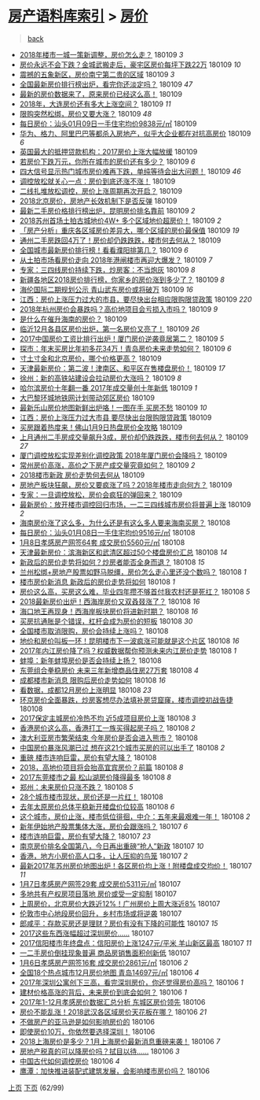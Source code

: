 [房产语料库索引](../../README.md)  > [房价](房价.md)
====
> [back](../README.md)

- [2018年楼市一城一策新调整，房价怎么走？](http://jkwz.applinzi.com/ittc/7056730206532797450.html#2018%E5%B9%B4%E6%A5%BC%E5%B8%82%E4%B8%80%E5%9F%8E%E4%B8%80%E7%AD%96%E6%96%B0%E8%B0%83%E6%95%B4%EF%BC%8C%E6%88%BF%E4%BB%B7%E6%80%8E%E4%B9%88%E8%B5%B0%EF%BC%9F) 180109 *3* 
- [房价永远不会下跌？金城武搬走后，豪宅区房价每坪下跌22万](http://jkwz.applinzi.com/ittc/7056727373263668235.html#%E6%88%BF%E4%BB%B7%E6%B0%B8%E8%BF%9C%E4%B8%8D%E4%BC%9A%E4%B8%8B%E8%B7%8C%EF%BC%9F%E9%87%91%E5%9F%8E%E6%AD%A6%E6%90%AC%E8%B5%B0%E5%90%8E%EF%BC%8C%E8%B1%AA%E5%AE%85%E5%8C%BA%E6%88%BF%E4%BB%B7%E6%AF%8F%E5%9D%AA%E4%B8%8B%E8%B7%8C22%E4%B8%87) 180109 *10* 
- [震撼的五象新区，房价南宁第二贵的区域](http://jkwz.applinzi.com/ittc/7056725862672499729.html#%E9%9C%87%E6%92%BC%E7%9A%84%E4%BA%94%E8%B1%A1%E6%96%B0%E5%8C%BA%EF%BC%8C%E6%88%BF%E4%BB%B7%E5%8D%97%E5%AE%81%E7%AC%AC%E4%BA%8C%E8%B4%B5%E7%9A%84%E5%8C%BA%E5%9F%9F) 180109 *3* 
- [全国最新房价排行榜出炉，看完你还淡定吗？](http://jkwz.applinzi.com/ittc/7056694518907143175.html#%E5%85%A8%E5%9B%BD%E6%9C%80%E6%96%B0%E6%88%BF%E4%BB%B7%E6%8E%92%E8%A1%8C%E6%A6%9C%E5%87%BA%E7%82%89%EF%BC%8C%E7%9C%8B%E5%AE%8C%E4%BD%A0%E8%BF%98%E6%B7%A1%E5%AE%9A%E5%90%97%EF%BC%9F) 180109 *47* 
- [最新的房价数据来了，原来房价已经这么高！](http://jkwz.applinzi.com/ittc/7056694518873588743.html#%E6%9C%80%E6%96%B0%E7%9A%84%E6%88%BF%E4%BB%B7%E6%95%B0%E6%8D%AE%E6%9D%A5%E4%BA%86%EF%BC%8C%E5%8E%9F%E6%9D%A5%E6%88%BF%E4%BB%B7%E5%B7%B2%E7%BB%8F%E8%BF%99%E4%B9%88%E9%AB%98%EF%BC%81) 180109  
- [2018年，大连房价还有多大上涨空间？](http://jkwz.applinzi.com/ittc/7056672282653492235.html#2018%E5%B9%B4%EF%BC%8C%E5%A4%A7%E8%BF%9E%E6%88%BF%E4%BB%B7%E8%BF%98%E6%9C%89%E5%A4%9A%E5%A4%A7%E4%B8%8A%E6%B6%A8%E7%A9%BA%E9%97%B4%EF%BC%9F) 180109 *11* 
- [限购突然松绑，房价又要大涨？](http://jkwz.applinzi.com/ittc/7056679206451151889.html#%E9%99%90%E8%B4%AD%E7%AA%81%E7%84%B6%E6%9D%BE%E7%BB%91%EF%BC%8C%E6%88%BF%E4%BB%B7%E5%8F%88%E8%A6%81%E5%A4%A7%E6%B6%A8%EF%BC%9F) 180109 *48* 
- [每日房价：汕头01月09日一手住宅均价9838元/㎡](http://jkwz.applinzi.com/ittc/7056672134946882570.html#%E6%AF%8F%E6%97%A5%E6%88%BF%E4%BB%B7%EF%BC%9A%E6%B1%95%E5%A4%B401%E6%9C%8809%E6%97%A5%E4%B8%80%E6%89%8B%E4%BD%8F%E5%AE%85%E5%9D%87%E4%BB%B79838%E5%85%83%2F%E3%8E%A1) 180109  
- [华为、格力、阿里巴巴等都杀入房地产，似乎大企业都在对抗高房价](http://jkwz.applinzi.com/ittc/7056662058810999815.html#%E5%8D%8E%E4%B8%BA%E3%80%81%E6%A0%BC%E5%8A%9B%E3%80%81%E9%98%BF%E9%87%8C%E5%B7%B4%E5%B7%B4%E7%AD%89%E9%83%BD%E6%9D%80%E5%85%A5%E6%88%BF%E5%9C%B0%E4%BA%A7%EF%BC%8C%E4%BC%BC%E4%B9%8E%E5%A4%A7%E4%BC%81%E4%B8%9A%E9%83%BD%E5%9C%A8%E5%AF%B9%E6%8A%97%E9%AB%98%E6%88%BF%E4%BB%B7) 180109 *6* 
- [英国最大的抵押贷款机构：2017房价上涨大幅放缓](http://jkwz.applinzi.com/ittc/7056658303147312145.html#%E8%8B%B1%E5%9B%BD%E6%9C%80%E5%A4%A7%E7%9A%84%E6%8A%B5%E6%8A%BC%E8%B4%B7%E6%AC%BE%E6%9C%BA%E6%9E%84%EF%BC%9A2017%E6%88%BF%E4%BB%B7%E4%B8%8A%E6%B6%A8%E5%A4%A7%E5%B9%85%E6%94%BE%E7%BC%93) 180109  
- [若房价下跌万元，你所在城市的房价还有多少？](http://jkwz.applinzi.com/ittc/7056616082591187978.html#%E8%8B%A5%E6%88%BF%E4%BB%B7%E4%B8%8B%E8%B7%8C%E4%B8%87%E5%85%83%EF%BC%8C%E4%BD%A0%E6%89%80%E5%9C%A8%E5%9F%8E%E5%B8%82%E7%9A%84%E6%88%BF%E4%BB%B7%E8%BF%98%E6%9C%89%E5%A4%9A%E5%B0%91%EF%BC%9F) 180109 *6* 
- [四大信号显示热门城市房价难再下跌，单纯等待会出大问题！](http://jkwz.applinzi.com/ittc/7056642366918624266.html#%E5%9B%9B%E5%A4%A7%E4%BF%A1%E5%8F%B7%E6%98%BE%E7%A4%BA%E7%83%AD%E9%97%A8%E5%9F%8E%E5%B8%82%E6%88%BF%E4%BB%B7%E9%9A%BE%E5%86%8D%E4%B8%8B%E8%B7%8C%EF%BC%8C%E5%8D%95%E7%BA%AF%E7%AD%89%E5%BE%85%E4%BC%9A%E5%87%BA%E5%A4%A7%E9%97%AE%E9%A2%98%EF%BC%81) 180109 *46* 
- [调控放松就关心一点：房价到底还涨不涨！](http://jkwz.applinzi.com/ittc/7056638252876825617.html#%E8%B0%83%E6%8E%A7%E6%94%BE%E6%9D%BE%E5%B0%B1%E5%85%B3%E5%BF%83%E4%B8%80%E7%82%B9%EF%BC%9A%E6%88%BF%E4%BB%B7%E5%88%B0%E5%BA%95%E8%BF%98%E6%B6%A8%E4%B8%8D%E6%B6%A8%EF%BC%81) 180109  
- [二线扎堆放松调控，房价上涨周期再次开启？](http://jkwz.applinzi.com/ittc/7056638252742607888.html#%E4%BA%8C%E7%BA%BF%E6%89%8E%E5%A0%86%E6%94%BE%E6%9D%BE%E8%B0%83%E6%8E%A7%EF%BC%8C%E6%88%BF%E4%BB%B7%E4%B8%8A%E6%B6%A8%E5%91%A8%E6%9C%9F%E5%86%8D%E6%AC%A1%E5%BC%80%E5%90%AF%EF%BC%9F) 180109  
- [2018北京房价，房地产长效机制下是否反弹](http://jkwz.applinzi.com/ittc/7056636676959372298.html#2018%E5%8C%97%E4%BA%AC%E6%88%BF%E4%BB%B7%EF%BC%8C%E6%88%BF%E5%9C%B0%E4%BA%A7%E9%95%BF%E6%95%88%E6%9C%BA%E5%88%B6%E4%B8%8B%E6%98%AF%E5%90%A6%E5%8F%8D%E5%BC%B9) 180109  
- [最新二手房价格排行榜出炉，昆明房价排名靠前](http://jkwz.applinzi.com/ittc/7056635109694768135.html#%E6%9C%80%E6%96%B0%E4%BA%8C%E6%89%8B%E6%88%BF%E4%BB%B7%E6%A0%BC%E6%8E%92%E8%A1%8C%E6%A6%9C%E5%87%BA%E7%82%89%EF%BC%8C%E6%98%86%E6%98%8E%E6%88%BF%E4%BB%B7%E6%8E%92%E5%90%8D%E9%9D%A0%E5%89%8D) 180109 *2* 
- [2018苏州首场土拍古城地价4W+ 多个区域地价超房价！](http://jkwz.applinzi.com/ittc/7056636337359160326.html#2018%E8%8B%8F%E5%B7%9E%E9%A6%96%E5%9C%BA%E5%9C%9F%E6%8B%8D%E5%8F%A4%E5%9F%8E%E5%9C%B0%E4%BB%B74W%2B+%E5%A4%9A%E4%B8%AA%E5%8C%BA%E5%9F%9F%E5%9C%B0%E4%BB%B7%E8%B6%85%E6%88%BF%E4%BB%B7%EF%BC%81) 180109 *2* 
- [「房产分析」重庆各区域房价差异大，哪个区域的房价最保值](http://jkwz.applinzi.com/ittc/7056631858077369354.html#%E3%80%8C%E6%88%BF%E4%BA%A7%E5%88%86%E6%9E%90%E3%80%8D%E9%87%8D%E5%BA%86%E5%90%84%E5%8C%BA%E5%9F%9F%E6%88%BF%E4%BB%B7%E5%B7%AE%E5%BC%82%E5%A4%A7%EF%BC%8C%E5%93%AA%E4%B8%AA%E5%8C%BA%E5%9F%9F%E7%9A%84%E6%88%BF%E4%BB%B7%E6%9C%80%E4%BF%9D%E5%80%BC) 180109 *19* 
- [通州二手房跌回4万了！房价却仍跌跌跌，楼市何去何从？](http://jkwz.applinzi.com/ittc/7056630731172742151.html#%E9%80%9A%E5%B7%9E%E4%BA%8C%E6%89%8B%E6%88%BF%E8%B7%8C%E5%9B%9E4%E4%B8%87%E4%BA%86%EF%BC%81%E6%88%BF%E4%BB%B7%E5%8D%B4%E4%BB%8D%E8%B7%8C%E8%B7%8C%E8%B7%8C%EF%BC%8C%E6%A5%BC%E5%B8%82%E4%BD%95%E5%8E%BB%E4%BD%95%E4%BB%8E%EF%BC%9F) 180109  
- [全国城市最新房价排行榜！看看濮阳排第几？](http://jkwz.applinzi.com/ittc/7056629235563627537.html#%E5%85%A8%E5%9B%BD%E5%9F%8E%E5%B8%82%E6%9C%80%E6%96%B0%E6%88%BF%E4%BB%B7%E6%8E%92%E8%A1%8C%E6%A6%9C%EF%BC%81%E7%9C%8B%E7%9C%8B%E6%BF%AE%E9%98%B3%E6%8E%92%E7%AC%AC%E5%87%A0%EF%BC%9F) 180109 *6* 
- [从土拍市场看房价走向 2018年港闸楼市再迎大爆发？](http://jkwz.applinzi.com/ittc/7056628668590195722.html#%E4%BB%8E%E5%9C%9F%E6%8B%8D%E5%B8%82%E5%9C%BA%E7%9C%8B%E6%88%BF%E4%BB%B7%E8%B5%B0%E5%90%91+2018%E5%B9%B4%E6%B8%AF%E9%97%B8%E6%A5%BC%E5%B8%82%E5%86%8D%E8%BF%8E%E5%A4%A7%E7%88%86%E5%8F%91%EF%BC%9F) 180109 *7* 
- [专家：三四线房价持续下跌，炒房客：不当炮灰](http://jkwz.applinzi.com/ittc/7056625429610234890.html#%E4%B8%93%E5%AE%B6%EF%BC%9A%E4%B8%89%E5%9B%9B%E7%BA%BF%E6%88%BF%E4%BB%B7%E6%8C%81%E7%BB%AD%E4%B8%8B%E8%B7%8C%EF%BC%8C%E7%82%92%E6%88%BF%E5%AE%A2%EF%BC%9A%E4%B8%8D%E5%BD%93%E7%82%AE%E7%81%B0) 180109 *8* 
- [新疆各地区2018房价排行榜，你家乡的房价涨到多少了？](http://jkwz.applinzi.com/ittc/7056621119560221706.html#%E6%96%B0%E7%96%86%E5%90%84%E5%9C%B0%E5%8C%BA2018%E6%88%BF%E4%BB%B7%E6%8E%92%E8%A1%8C%E6%A6%9C%EF%BC%8C%E4%BD%A0%E5%AE%B6%E4%B9%A1%E7%9A%84%E6%88%BF%E4%BB%B7%E6%B6%A8%E5%88%B0%E5%A4%9A%E5%B0%91%E4%BA%86%EF%BC%9F) 180109 *8* 
- [海伦国际二期规划公示 青山武东房价或将破万](http://jkwz.applinzi.com/ittc/7056617651948749840.html#%E6%B5%B7%E4%BC%A6%E5%9B%BD%E9%99%85%E4%BA%8C%E6%9C%9F%E8%A7%84%E5%88%92%E5%85%AC%E7%A4%BA+%E9%9D%92%E5%B1%B1%E6%AD%A6%E4%B8%9C%E6%88%BF%E4%BB%B7%E6%88%96%E5%B0%86%E7%A0%B4%E4%B8%87) 180109 *16* 
- [江西：房价上涨压力过大的市县，要尽快出台相应限购限贷政策](http://jkwz.applinzi.com/ittc/7056613094418023440.html#%E6%B1%9F%E8%A5%BF%EF%BC%9A%E6%88%BF%E4%BB%B7%E4%B8%8A%E6%B6%A8%E5%8E%8B%E5%8A%9B%E8%BF%87%E5%A4%A7%E7%9A%84%E5%B8%82%E5%8E%BF%EF%BC%8C%E8%A6%81%E5%B0%BD%E5%BF%AB%E5%87%BA%E5%8F%B0%E7%9B%B8%E5%BA%94%E9%99%90%E8%B4%AD%E9%99%90%E8%B4%B7%E6%94%BF%E7%AD%96) 180109 *220* 
- [2018年杭州房价会暴跌吗？高价地项目会亏损入市吗？](http://jkwz.applinzi.com/ittc/7056608805377278992.html#2018%E5%B9%B4%E6%9D%AD%E5%B7%9E%E6%88%BF%E4%BB%B7%E4%BC%9A%E6%9A%B4%E8%B7%8C%E5%90%97%EF%BC%9F%E9%AB%98%E4%BB%B7%E5%9C%B0%E9%A1%B9%E7%9B%AE%E4%BC%9A%E4%BA%8F%E6%8D%9F%E5%85%A5%E5%B8%82%E5%90%97%EF%BC%9F) 180109 *9* 
- [是什么在催升海南的房价？](http://jkwz.applinzi.com/ittc/7056607593642853383.html#%E6%98%AF%E4%BB%80%E4%B9%88%E5%9C%A8%E5%82%AC%E5%8D%87%E6%B5%B7%E5%8D%97%E7%9A%84%E6%88%BF%E4%BB%B7%EF%BC%9F) 180109  
- [临沂12月各县区房价出炉，第一名房价又亮了！](http://jkwz.applinzi.com/ittc/7056605412873208843.html#%E4%B8%B4%E6%B2%8212%E6%9C%88%E5%90%84%E5%8E%BF%E5%8C%BA%E6%88%BF%E4%BB%B7%E5%87%BA%E7%82%89%EF%BC%8C%E7%AC%AC%E4%B8%80%E5%90%8D%E6%88%BF%E4%BB%B7%E5%8F%88%E4%BA%AE%E4%BA%86%EF%BC%81) 180109 *26* 
- [2017中国房价工资比排行出炉！厦门房价逆袭竟居第二？](http://jkwz.applinzi.com/ittc/7056601725509567495.html#2017%E4%B8%AD%E5%9B%BD%E6%88%BF%E4%BB%B7%E5%B7%A5%E8%B5%84%E6%AF%94%E6%8E%92%E8%A1%8C%E5%87%BA%E7%82%89%EF%BC%81%E5%8E%A6%E9%97%A8%E6%88%BF%E4%BB%B7%E9%80%86%E8%A2%AD%E7%AB%9F%E5%B1%85%E7%AC%AC%E4%BA%8C%EF%BC%9F) 180109 *5* 
- [探市：年末买房比年初多花34万！青岛房价未来走势如何？](http://jkwz.applinzi.com/ittc/7056600719468004362.html#%E6%8E%A2%E5%B8%82%EF%BC%9A%E5%B9%B4%E6%9C%AB%E4%B9%B0%E6%88%BF%E6%AF%94%E5%B9%B4%E5%88%9D%E5%A4%9A%E8%8A%B134%E4%B8%87%EF%BC%81%E9%9D%92%E5%B2%9B%E6%88%BF%E4%BB%B7%E6%9C%AA%E6%9D%A5%E8%B5%B0%E5%8A%BF%E5%A6%82%E4%BD%95%EF%BC%9F) 180109 *6* 
- [寸土寸金和北京房价，哪个价格更高？](http://jkwz.applinzi.com/ittc/7056583741583918090.html#%E5%AF%B8%E5%9C%9F%E5%AF%B8%E9%87%91%E5%92%8C%E5%8C%97%E4%BA%AC%E6%88%BF%E4%BB%B7%EF%BC%8C%E5%93%AA%E4%B8%AA%E4%BB%B7%E6%A0%BC%E6%9B%B4%E9%AB%98%EF%BC%9F) 180109  
- [天津最新房价：第二波！津南区、和平区在售楼盘房价！](http://jkwz.applinzi.com/ittc/7056579128784847882.html#%E5%A4%A9%E6%B4%A5%E6%9C%80%E6%96%B0%E6%88%BF%E4%BB%B7%EF%BC%9A%E7%AC%AC%E4%BA%8C%E6%B3%A2%EF%BC%81%E6%B4%A5%E5%8D%97%E5%8C%BA%E3%80%81%E5%92%8C%E5%B9%B3%E5%8C%BA%E5%9C%A8%E5%94%AE%E6%A5%BC%E7%9B%98%E6%88%BF%E4%BB%B7%EF%BC%81) 180109 *17* 
- [徐州：新的高铁站建设会拉动房价大涨吗？](http://jkwz.applinzi.com/ittc/7056556457191801866.html#%E5%BE%90%E5%B7%9E%EF%BC%9A%E6%96%B0%E7%9A%84%E9%AB%98%E9%93%81%E7%AB%99%E5%BB%BA%E8%AE%BE%E4%BC%9A%E6%8B%89%E5%8A%A8%E6%88%BF%E4%BB%B7%E5%A4%A7%E6%B6%A8%E5%90%97%EF%BC%9F) 180109 *8* 
- [哈尔滨房价十年翻一番 2017年成交量创十年新低](http://jkwz.applinzi.com/ittc/7056547770813383690.html#%E5%93%88%E5%B0%94%E6%BB%A8%E6%88%BF%E4%BB%B7%E5%8D%81%E5%B9%B4%E7%BF%BB%E4%B8%80%E7%95%AA+2017%E5%B9%B4%E6%88%90%E4%BA%A4%E9%87%8F%E5%88%9B%E5%8D%81%E5%B9%B4%E6%96%B0%E4%BD%8E) 180109 *1* 
- [大巴黎环城地铁网计划带动郊区房价](http://jkwz.applinzi.com/ittc/7056544044572738576.html#%E5%A4%A7%E5%B7%B4%E9%BB%8E%E7%8E%AF%E5%9F%8E%E5%9C%B0%E9%93%81%E7%BD%91%E8%AE%A1%E5%88%92%E5%B8%A6%E5%8A%A8%E9%83%8A%E5%8C%BA%E6%88%BF%E4%BB%B7) 180109  
- [最新乐山房价地图新鲜出炉咯！一图在手 买房不愁](http://jkwz.applinzi.com/ittc/7056542239365268490.html#%E6%9C%80%E6%96%B0%E4%B9%90%E5%B1%B1%E6%88%BF%E4%BB%B7%E5%9C%B0%E5%9B%BE%E6%96%B0%E9%B2%9C%E5%87%BA%E7%82%89%E5%92%AF%EF%BC%81%E4%B8%80%E5%9B%BE%E5%9C%A8%E6%89%8B+%E4%B9%B0%E6%88%BF%E4%B8%8D%E6%84%81) 180109 *10* 
- [江西：房价上涨压力过大市县 要尽快出台限购限贷政策](http://jkwz.applinzi.com/ittc/7056538300465021963.html#%E6%B1%9F%E8%A5%BF%EF%BC%9A%E6%88%BF%E4%BB%B7%E4%B8%8A%E6%B6%A8%E5%8E%8B%E5%8A%9B%E8%BF%87%E5%A4%A7%E5%B8%82%E5%8E%BF+%E8%A6%81%E5%B0%BD%E5%BF%AB%E5%87%BA%E5%8F%B0%E9%99%90%E8%B4%AD%E9%99%90%E8%B4%B7%E6%94%BF%E7%AD%96) 180109  
- [买房跟着热度来！佛山1月9日热盘房价全攻略](http://jkwz.applinzi.com/ittc/7056496059507803143.html#%E4%B9%B0%E6%88%BF%E8%B7%9F%E7%9D%80%E7%83%AD%E5%BA%A6%E6%9D%A5%EF%BC%81%E4%BD%9B%E5%B1%B11%E6%9C%889%E6%97%A5%E7%83%AD%E7%9B%98%E6%88%BF%E4%BB%B7%E5%85%A8%E6%94%BB%E7%95%A5) 180109  
- [上月通州二手房成交量飙升3成，房价却仍跌跌跌，楼市何去何从？](http://jkwz.applinzi.com/ittc/7056522237727736843.html#%E4%B8%8A%E6%9C%88%E9%80%9A%E5%B7%9E%E4%BA%8C%E6%89%8B%E6%88%BF%E6%88%90%E4%BA%A4%E9%87%8F%E9%A3%99%E5%8D%873%E6%88%90%EF%BC%8C%E6%88%BF%E4%BB%B7%E5%8D%B4%E4%BB%8D%E8%B7%8C%E8%B7%8C%E8%B7%8C%EF%BC%8C%E6%A5%BC%E5%B8%82%E4%BD%95%E5%8E%BB%E4%BD%95%E4%BB%8E%EF%BC%9F) 180109 *27* 
- [厦门调控放松实现差别化调控政策 2018年厦门房价会降吗？](http://jkwz.applinzi.com/ittc/7056520890710230023.html#%E5%8E%A6%E9%97%A8%E8%B0%83%E6%8E%A7%E6%94%BE%E6%9D%BE%E5%AE%9E%E7%8E%B0%E5%B7%AE%E5%88%AB%E5%8C%96%E8%B0%83%E6%8E%A7%E6%94%BF%E7%AD%96+2018%E5%B9%B4%E5%8E%A6%E9%97%A8%E6%88%BF%E4%BB%B7%E4%BC%9A%E9%99%8D%E5%90%97%EF%BC%9F) 180109  
- [常州房价高涨，高价之下房产成交量究竟如何？](http://jkwz.applinzi.com/ittc/7056520577353778186.html#%E5%B8%B8%E5%B7%9E%E6%88%BF%E4%BB%B7%E9%AB%98%E6%B6%A8%EF%BC%8C%E9%AB%98%E4%BB%B7%E4%B9%8B%E4%B8%8B%E6%88%BF%E4%BA%A7%E6%88%90%E4%BA%A4%E9%87%8F%E7%A9%B6%E7%AB%9F%E5%A6%82%E4%BD%95%EF%BC%9F) 180109 *2* 
- [2018楼市新政 房价走势何去何从](http://jkwz.applinzi.com/ittc/7056514349881885702.html#2018%E6%A5%BC%E5%B8%82%E6%96%B0%E6%94%BF+%E6%88%BF%E4%BB%B7%E8%B5%B0%E5%8A%BF%E4%BD%95%E5%8E%BB%E4%BD%95%E4%BB%8E) 180109  
- [房地产板块狂飙，房价又要疯涨了吗？2018年楼市走向何方？](http://jkwz.applinzi.com/ittc/7056513821647045649.html#%E6%88%BF%E5%9C%B0%E4%BA%A7%E6%9D%BF%E5%9D%97%E7%8B%82%E9%A3%99%EF%BC%8C%E6%88%BF%E4%BB%B7%E5%8F%88%E8%A6%81%E7%96%AF%E6%B6%A8%E4%BA%86%E5%90%97%EF%BC%9F2018%E5%B9%B4%E6%A5%BC%E5%B8%82%E8%B5%B0%E5%90%91%E4%BD%95%E6%96%B9%EF%BC%9F) 180109  
- [专家：一旦调控放松，房价会疯狂的弹回来？](http://jkwz.applinzi.com/ittc/7055510460135113744.html#%E4%B8%93%E5%AE%B6%EF%BC%9A%E4%B8%80%E6%97%A6%E8%B0%83%E6%8E%A7%E6%94%BE%E6%9D%BE%EF%BC%8C%E6%88%BF%E4%BB%B7%E4%BC%9A%E7%96%AF%E7%8B%82%E7%9A%84%E5%BC%B9%E5%9B%9E%E6%9D%A5%EF%BC%9F) 180109  
- [最新房价：放开楼市调控回归市场，一二三四线城市房价将普遍上涨](http://jkwz.applinzi.com/ittc/7056493636554851338.html#%E6%9C%80%E6%96%B0%E6%88%BF%E4%BB%B7%EF%BC%9A%E6%94%BE%E5%BC%80%E6%A5%BC%E5%B8%82%E8%B0%83%E6%8E%A7%E5%9B%9E%E5%BD%92%E5%B8%82%E5%9C%BA%EF%BC%8C%E4%B8%80%E4%BA%8C%E4%B8%89%E5%9B%9B%E7%BA%BF%E5%9F%8E%E5%B8%82%E6%88%BF%E4%BB%B7%E5%B0%86%E6%99%AE%E9%81%8D%E4%B8%8A%E6%B6%A8) 180109 *2* 
- [海南房价涨了这么多，为什么还是有这么多人要来海南买房？](http://jkwz.applinzi.com/ittc/7056344589135250442.html#%E6%B5%B7%E5%8D%97%E6%88%BF%E4%BB%B7%E6%B6%A8%E4%BA%86%E8%BF%99%E4%B9%88%E5%A4%9A%EF%BC%8C%E4%B8%BA%E4%BB%80%E4%B9%88%E8%BF%98%E6%98%AF%E6%9C%89%E8%BF%99%E4%B9%88%E5%A4%9A%E4%BA%BA%E8%A6%81%E6%9D%A5%E6%B5%B7%E5%8D%97%E4%B9%B0%E6%88%BF%EF%BC%9F) 180108  
- [每日房价：汕头01月08日一手住宅均价9516元/㎡](http://jkwz.applinzi.com/ittc/7056301072933454855.html#%E6%AF%8F%E6%97%A5%E6%88%BF%E4%BB%B7%EF%BC%9A%E6%B1%95%E5%A4%B401%E6%9C%8808%E6%97%A5%E4%B8%80%E6%89%8B%E4%BD%8F%E5%AE%85%E5%9D%87%E4%BB%B79516%E5%85%83%2F%E3%8E%A1) 180108  
- [1月8日孝感房产网签64套 成交房价5560元/㎡](http://jkwz.applinzi.com/ittc/7056285727946441734.html#1%E6%9C%888%E6%97%A5%E5%AD%9D%E6%84%9F%E6%88%BF%E4%BA%A7%E7%BD%91%E7%AD%BE64%E5%A5%97+%E6%88%90%E4%BA%A4%E6%88%BF%E4%BB%B75560%E5%85%83%2F%E3%8E%A1) 180108  
- [天津最新房价：滨海新区和武清区超过50个楼盘房价汇总](http://jkwz.applinzi.com/ittc/7056285632517637127.html#%E5%A4%A9%E6%B4%A5%E6%9C%80%E6%96%B0%E6%88%BF%E4%BB%B7%EF%BC%9A%E6%BB%A8%E6%B5%B7%E6%96%B0%E5%8C%BA%E5%92%8C%E6%AD%A6%E6%B8%85%E5%8C%BA%E8%B6%85%E8%BF%8750%E4%B8%AA%E6%A5%BC%E7%9B%98%E6%88%BF%E4%BB%B7%E6%B1%87%E6%80%BB) 180108 *14* 
- [新政后的房价走势将如何？炒房者能否全身而退？](http://jkwz.applinzi.com/ittc/7056260479217828871.html#%E6%96%B0%E6%94%BF%E5%90%8E%E7%9A%84%E6%88%BF%E4%BB%B7%E8%B5%B0%E5%8A%BF%E5%B0%86%E5%A6%82%E4%BD%95%EF%BC%9F%E7%82%92%E6%88%BF%E8%80%85%E8%83%BD%E5%90%A6%E5%85%A8%E8%BA%AB%E8%80%8C%E9%80%80%EF%BC%9F) 180108 *15* 
- [兰州松绑+房地产股票如野马脱缰，房价怎么走心里还没个数吗？](http://jkwz.applinzi.com/ittc/7056237500001944586.html#%E5%85%B0%E5%B7%9E%E6%9D%BE%E7%BB%91%2B%E6%88%BF%E5%9C%B0%E4%BA%A7%E8%82%A1%E7%A5%A8%E5%A6%82%E9%87%8E%E9%A9%AC%E8%84%B1%E7%BC%B0%EF%BC%8C%E6%88%BF%E4%BB%B7%E6%80%8E%E4%B9%88%E8%B5%B0%E5%BF%83%E9%87%8C%E8%BF%98%E6%B2%A1%E4%B8%AA%E6%95%B0%E5%90%97%EF%BC%9F) 180108 *1* 
- [楼市房价新消息 新政后的房价走势将如何](http://jkwz.applinzi.com/ittc/7056223447070278672.html#%E6%A5%BC%E5%B8%82%E6%88%BF%E4%BB%B7%E6%96%B0%E6%B6%88%E6%81%AF+%E6%96%B0%E6%94%BF%E5%90%8E%E7%9A%84%E6%88%BF%E4%BB%B7%E8%B5%B0%E5%8A%BF%E5%B0%86%E5%A6%82%E4%BD%95) 180108 *1* 
- [房价这么高，买房这么难，毕业四年攒不够首付我农村还是死扛？](http://jkwz.applinzi.com/ittc/7055956535652385799.html#%E6%88%BF%E4%BB%B7%E8%BF%99%E4%B9%88%E9%AB%98%EF%BC%8C%E4%B9%B0%E6%88%BF%E8%BF%99%E4%B9%88%E9%9A%BE%EF%BC%8C%E6%AF%95%E4%B8%9A%E5%9B%9B%E5%B9%B4%E6%94%92%E4%B8%8D%E5%A4%9F%E9%A6%96%E4%BB%98%E6%88%91%E5%86%9C%E6%9D%91%E8%BF%98%E6%98%AF%E6%AD%BB%E6%89%9B%EF%BC%9F) 180108 *5* 
- [2018最新房价出炉！西海岸房价又双叒叕涨了？](http://jkwz.applinzi.com/ittc/7056213375275500555.html#2018%E6%9C%80%E6%96%B0%E6%88%BF%E4%BB%B7%E5%87%BA%E7%82%89%EF%BC%81%E8%A5%BF%E6%B5%B7%E5%B2%B8%E6%88%BF%E4%BB%B7%E5%8F%88%E5%8F%8C%E5%8F%92%E5%8F%95%E6%B6%A8%E4%BA%86%EF%BC%9F) 180108 *16* 
- [海口地王再现身！西海岸板块房价将进新时期？](http://jkwz.applinzi.com/ittc/7056209998328103946.html#%E6%B5%B7%E5%8F%A3%E5%9C%B0%E7%8E%8B%E5%86%8D%E7%8E%B0%E8%BA%AB%EF%BC%81%E8%A5%BF%E6%B5%B7%E5%B2%B8%E6%9D%BF%E5%9D%97%E6%88%BF%E4%BB%B7%E5%B0%86%E8%BF%9B%E6%96%B0%E6%97%B6%E6%9C%9F%EF%BC%9F) 180108 *16* 
- [买房抗通胀是个错误，杠杆会成为房价的短板](http://jkwz.applinzi.com/ittc/7056197596215772177.html#%E4%B9%B0%E6%88%BF%E6%8A%97%E9%80%9A%E8%83%80%E6%98%AF%E4%B8%AA%E9%94%99%E8%AF%AF%EF%BC%8C%E6%9D%A0%E6%9D%86%E4%BC%9A%E6%88%90%E4%B8%BA%E6%88%BF%E4%BB%B7%E7%9A%84%E7%9F%AD%E6%9D%BF) 180108 *30* 
- [全国楼市取消限购，房价会持续上涨吗？](http://jkwz.applinzi.com/ittc/7056194360528339984.html#%E5%85%A8%E5%9B%BD%E6%A5%BC%E5%B8%82%E5%8F%96%E6%B6%88%E9%99%90%E8%B4%AD%EF%BC%8C%E6%88%BF%E4%BB%B7%E4%BC%9A%E6%8C%81%E7%BB%AD%E4%B8%8A%E6%B6%A8%E5%90%97%EF%BC%9F) 180108  
- [地价和房价叫板一环！昆明楼市下一波疯涨可能就是这个片区](http://jkwz.applinzi.com/ittc/7056189653349041159.html#%E5%9C%B0%E4%BB%B7%E5%92%8C%E6%88%BF%E4%BB%B7%E5%8F%AB%E6%9D%BF%E4%B8%80%E7%8E%AF%EF%BC%81%E6%98%86%E6%98%8E%E6%A5%BC%E5%B8%82%E4%B8%8B%E4%B8%80%E6%B3%A2%E7%96%AF%E6%B6%A8%E5%8F%AF%E8%83%BD%E5%B0%B1%E6%98%AF%E8%BF%99%E4%B8%AA%E7%89%87%E5%8C%BA) 180108 *16* 
- [2017年内江房价降了吗？权威数据帮你预测未来内江房价走势](http://jkwz.applinzi.com/ittc/7056188720670049287.html#2017%E5%B9%B4%E5%86%85%E6%B1%9F%E6%88%BF%E4%BB%B7%E9%99%8D%E4%BA%86%E5%90%97%EF%BC%9F%E6%9D%83%E5%A8%81%E6%95%B0%E6%8D%AE%E5%B8%AE%E4%BD%A0%E9%A2%84%E6%B5%8B%E6%9C%AA%E6%9D%A5%E5%86%85%E6%B1%9F%E6%88%BF%E4%BB%B7%E8%B5%B0%E5%8A%BF) 180108 *1* 
- [蚌埠：新年蚌埠房价是否会持续上扬？](http://jkwz.applinzi.com/ittc/7056188067256206342.html#%E8%9A%8C%E5%9F%A0%EF%BC%9A%E6%96%B0%E5%B9%B4%E8%9A%8C%E5%9F%A0%E6%88%BF%E4%BB%B7%E6%98%AF%E5%90%A6%E4%BC%9A%E6%8C%81%E7%BB%AD%E4%B8%8A%E6%89%AC%EF%BC%9F) 180108  
- [东莞组合拳稳房价 未来三年新增商品住房27万套](http://jkwz.applinzi.com/ittc/7056186077285450759.html#%E4%B8%9C%E8%8E%9E%E7%BB%84%E5%90%88%E6%8B%B3%E7%A8%B3%E6%88%BF%E4%BB%B7+%E6%9C%AA%E6%9D%A5%E4%B8%89%E5%B9%B4%E6%96%B0%E5%A2%9E%E5%95%86%E5%93%81%E4%BD%8F%E6%88%BF27%E4%B8%87%E5%A5%97) 180108 *4* 
- [成都楼市新消息 限购后房价走势如何](http://jkwz.applinzi.com/ittc/7056178224327820295.html#%E6%88%90%E9%83%BD%E6%A5%BC%E5%B8%82%E6%96%B0%E6%B6%88%E6%81%AF+%E9%99%90%E8%B4%AD%E5%90%8E%E6%88%BF%E4%BB%B7%E8%B5%B0%E5%8A%BF%E5%A6%82%E4%BD%95) 180108 *16* 
- [看数据，成都12月房价上涨明显](http://jkwz.applinzi.com/ittc/7056168007615644689.html#%E7%9C%8B%E6%95%B0%E6%8D%AE%EF%BC%8C%E6%88%90%E9%83%BD12%E6%9C%88%E6%88%BF%E4%BB%B7%E4%B8%8A%E6%B6%A8%E6%98%8E%E6%98%BE) 180108 *23* 
- [环京房价全面暴跌，炒房客想尽办法填补房贷窟窿，楼市调控初战告捷](http://jkwz.applinzi.com/ittc/7056167145375794183.html#%E7%8E%AF%E4%BA%AC%E6%88%BF%E4%BB%B7%E5%85%A8%E9%9D%A2%E6%9A%B4%E8%B7%8C%EF%BC%8C%E7%82%92%E6%88%BF%E5%AE%A2%E6%83%B3%E5%B0%BD%E5%8A%9E%E6%B3%95%E5%A1%AB%E8%A1%A5%E6%88%BF%E8%B4%B7%E7%AA%9F%E7%AA%BF%EF%BC%8C%E6%A5%BC%E5%B8%82%E8%B0%83%E6%8E%A7%E5%88%9D%E6%88%98%E5%91%8A%E6%8D%B7) 180108  
- [2017保定主城房价冷热不均 近5成项目房价上涨](http://jkwz.applinzi.com/ittc/7056166196301267985.html#2017%E4%BF%9D%E5%AE%9A%E4%B8%BB%E5%9F%8E%E6%88%BF%E4%BB%B7%E5%86%B7%E7%83%AD%E4%B8%8D%E5%9D%87+%E8%BF%915%E6%88%90%E9%A1%B9%E7%9B%AE%E6%88%BF%E4%BB%B7%E4%B8%8A%E6%B6%A8) 180108 *3* 
- [香港房价这么高，香港打工一族买得起房子吗？](http://jkwz.applinzi.com/ittc/7056158617588204551.html#%E9%A6%99%E6%B8%AF%E6%88%BF%E4%BB%B7%E8%BF%99%E4%B9%88%E9%AB%98%EF%BC%8C%E9%A6%99%E6%B8%AF%E6%89%93%E5%B7%A5%E4%B8%80%E6%97%8F%E4%B9%B0%E5%BE%97%E8%B5%B7%E6%88%BF%E5%AD%90%E5%90%97%EF%BC%9F) 180108 *2* 
- [澳大利亚房市繁荣结束 今年房价是否会进入熊市？](http://jkwz.applinzi.com/ittc/7056155197892461575.html#%E6%BE%B3%E5%A4%A7%E5%88%A9%E4%BA%9A%E6%88%BF%E5%B8%82%E7%B9%81%E8%8D%A3%E7%BB%93%E6%9D%9F+%E4%BB%8A%E5%B9%B4%E6%88%BF%E4%BB%B7%E6%98%AF%E5%90%A6%E4%BC%9A%E8%BF%9B%E5%85%A5%E7%86%8A%E5%B8%82%EF%BC%9F) 180108  
- [中国房价暴涨风潮已过 想在这21个城市买房的可以出手了](http://jkwz.applinzi.com/ittc/7056148219782759431.html#%E4%B8%AD%E5%9B%BD%E6%88%BF%E4%BB%B7%E6%9A%B4%E6%B6%A8%E9%A3%8E%E6%BD%AE%E5%B7%B2%E8%BF%87+%E6%83%B3%E5%9C%A8%E8%BF%9921%E4%B8%AA%E5%9F%8E%E5%B8%82%E4%B9%B0%E6%88%BF%E7%9A%84%E5%8F%AF%E4%BB%A5%E5%87%BA%E6%89%8B%E4%BA%86) 180108 *2* 
- [重磅 楼市连响巨雷，房价有望大降？](http://jkwz.applinzi.com/ittc/7056144303871493137.html#%E9%87%8D%E7%A3%85+%E6%A5%BC%E5%B8%82%E8%BF%9E%E5%93%8D%E5%B7%A8%E9%9B%B7%EF%BC%8C%E6%88%BF%E4%BB%B7%E6%9C%89%E6%9C%9B%E5%A4%A7%E9%99%8D%EF%BC%9F) 180108  
- [2018，高地价项目将会抬高宜宾房价？前篇](http://jkwz.applinzi.com/ittc/7056133427286246407.html#2018%EF%BC%8C%E9%AB%98%E5%9C%B0%E4%BB%B7%E9%A1%B9%E7%9B%AE%E5%B0%86%E4%BC%9A%E6%8A%AC%E9%AB%98%E5%AE%9C%E5%AE%BE%E6%88%BF%E4%BB%B7%EF%BC%9F%E5%89%8D%E7%AF%87) 180108 *8* 
- [2017东莞楼市之最 松山湖房价降得最多](http://jkwz.applinzi.com/ittc/7056121998537655302.html#2017%E4%B8%9C%E8%8E%9E%E6%A5%BC%E5%B8%82%E4%B9%8B%E6%9C%80+%E6%9D%BE%E5%B1%B1%E6%B9%96%E6%88%BF%E4%BB%B7%E9%99%8D%E5%BE%97%E6%9C%80%E5%A4%9A) 180108 *8* 
- [郑州：未来房价只涨不跌？](http://jkwz.applinzi.com/ittc/7056109159370458119.html#%E9%83%91%E5%B7%9E%EF%BC%9A%E6%9C%AA%E6%9D%A5%E6%88%BF%E4%BB%B7%E5%8F%AA%E6%B6%A8%E4%B8%8D%E8%B7%8C%EF%BC%9F) 180108 *5* 
- [28个城市楼市现状，房价还是一片红！](http://jkwz.applinzi.com/ittc/7055914532503815178.html#28%E4%B8%AA%E5%9F%8E%E5%B8%82%E6%A5%BC%E5%B8%82%E7%8E%B0%E7%8A%B6%EF%BC%8C%E6%88%BF%E4%BB%B7%E8%BF%98%E6%98%AF%E4%B8%80%E7%89%87%E7%BA%A2%EF%BC%81) 180108  
- [去年太原房价总体平稳新开楼盘价位较高](http://jkwz.applinzi.com/ittc/7056097439537169414.html#%E5%8E%BB%E5%B9%B4%E5%A4%AA%E5%8E%9F%E6%88%BF%E4%BB%B7%E6%80%BB%E4%BD%93%E5%B9%B3%E7%A8%B3%E6%96%B0%E5%BC%80%E6%A5%BC%E7%9B%98%E4%BB%B7%E4%BD%8D%E8%BE%83%E9%AB%98) 180108 *6* 
- [这个城市，房价止涨，楼市低位徘徊，中介：五年来最艰难一年！](http://jkwz.applinzi.com/ittc/7055992646130992138.html#%E8%BF%99%E4%B8%AA%E5%9F%8E%E5%B8%82%EF%BC%8C%E6%88%BF%E4%BB%B7%E6%AD%A2%E6%B6%A8%EF%BC%8C%E6%A5%BC%E5%B8%82%E4%BD%8E%E4%BD%8D%E5%BE%98%E5%BE%8A%EF%BC%8C%E4%B8%AD%E4%BB%8B%EF%BC%9A%E4%BA%94%E5%B9%B4%E6%9D%A5%E6%9C%80%E8%89%B0%E9%9A%BE%E4%B8%80%E5%B9%B4%EF%BC%81) 180108 *2* 
- [新年伊始地产股票集体大涨，房价会跟涨吗？](http://jkwz.applinzi.com/ittc/7055981383057409031.html#%E6%96%B0%E5%B9%B4%E4%BC%8A%E5%A7%8B%E5%9C%B0%E4%BA%A7%E8%82%A1%E7%A5%A8%E9%9B%86%E4%BD%93%E5%A4%A7%E6%B6%A8%EF%BC%8C%E6%88%BF%E4%BB%B7%E4%BC%9A%E8%B7%9F%E6%B6%A8%E5%90%97%EF%BC%9F) 180107 *6* 
- [楼市连响巨雷，房价有望大降？](http://jkwz.applinzi.com/ittc/7055941173686830091.html#%E6%A5%BC%E5%B8%82%E8%BF%9E%E5%93%8D%E5%B7%A8%E9%9B%B7%EF%BC%8C%E6%88%BF%E4%BB%B7%E6%9C%89%E6%9C%9B%E5%A4%A7%E9%99%8D%EF%BC%9F) 180107 *23* 
- [南京房价排名全国第八，今日再出重磅“抢人”新政](http://jkwz.applinzi.com/ittc/7055936629426881553.html#%E5%8D%97%E4%BA%AC%E6%88%BF%E4%BB%B7%E6%8E%92%E5%90%8D%E5%85%A8%E5%9B%BD%E7%AC%AC%E5%85%AB%EF%BC%8C%E4%BB%8A%E6%97%A5%E5%86%8D%E5%87%BA%E9%87%8D%E7%A3%85%E2%80%9C%E6%8A%A2%E4%BA%BA%E2%80%9D%E6%96%B0%E6%94%BF) 180107 *10* 
- [香港，地方小房价高人口多，让人压抑的鸟笼](http://jkwz.applinzi.com/ittc/7055932961688388624.html#%E9%A6%99%E6%B8%AF%EF%BC%8C%E5%9C%B0%E6%96%B9%E5%B0%8F%E6%88%BF%E4%BB%B7%E9%AB%98%E4%BA%BA%E5%8F%A3%E5%A4%9A%EF%BC%8C%E8%AE%A9%E4%BA%BA%E5%8E%8B%E6%8A%91%E7%9A%84%E9%B8%9F%E7%AC%BC) 180107 *2* 
- [最新2017年苏州房价地图出炉！各区房价均上涨！附楼盘成交均价！](http://jkwz.applinzi.com/ittc/7055921188449027088.html#%E6%9C%80%E6%96%B02017%E5%B9%B4%E8%8B%8F%E5%B7%9E%E6%88%BF%E4%BB%B7%E5%9C%B0%E5%9B%BE%E5%87%BA%E7%82%89%EF%BC%81%E5%90%84%E5%8C%BA%E6%88%BF%E4%BB%B7%E5%9D%87%E4%B8%8A%E6%B6%A8%EF%BC%81%E9%99%84%E6%A5%BC%E7%9B%98%E6%88%90%E4%BA%A4%E5%9D%87%E4%BB%B7%EF%BC%81) 180107 *11* 
- [1月7日孝感房产网签29套 成交房价5311元/㎡](http://jkwz.applinzi.com/ittc/7055908381028516870.html#1%E6%9C%887%E6%97%A5%E5%AD%9D%E6%84%9F%E6%88%BF%E4%BA%A7%E7%BD%91%E7%AD%BE29%E5%A5%97+%E6%88%90%E4%BA%A4%E6%88%BF%E4%BB%B75311%E5%85%83%2F%E3%8E%A1) 180107  
- [多地共有产权房项目落地 房价或受一定抑制](http://jkwz.applinzi.com/ittc/7055868623170569222.html#%E5%A4%9A%E5%9C%B0%E5%85%B1%E6%9C%89%E4%BA%A7%E6%9D%83%E6%88%BF%E9%A1%B9%E7%9B%AE%E8%90%BD%E5%9C%B0+%E6%88%BF%E4%BB%B7%E6%88%96%E5%8F%97%E4%B8%80%E5%AE%9A%E6%8A%91%E5%88%B6) 180107  
- [上周房价，北京房价大跌近12%！广州房价上周大涨近8%](http://jkwz.applinzi.com/ittc/7055832014995850246.html#%E4%B8%8A%E5%91%A8%E6%88%BF%E4%BB%B7%EF%BC%8C%E5%8C%97%E4%BA%AC%E6%88%BF%E4%BB%B7%E5%A4%A7%E8%B7%8C%E8%BF%9112%25%EF%BC%81%E5%B9%BF%E5%B7%9E%E6%88%BF%E4%BB%B7%E4%B8%8A%E5%91%A8%E5%A4%A7%E6%B6%A8%E8%BF%918%25) 180107  
- [伦敦市中心地段房价回升，乡村市场或将逆袭](http://jkwz.applinzi.com/ittc/7055798253973406727.html#%E4%BC%A6%E6%95%A6%E5%B8%82%E4%B8%AD%E5%BF%83%E5%9C%B0%E6%AE%B5%E6%88%BF%E4%BB%B7%E5%9B%9E%E5%8D%87%EF%BC%8C%E4%B9%A1%E6%9D%91%E5%B8%82%E5%9C%BA%E6%88%96%E5%B0%86%E9%80%86%E8%A2%AD) 180107  
- [郎咸平：存款买房还是理财？房价有没有下降的可能性](http://jkwz.applinzi.com/ittc/7055790952252179472.html#%E9%83%8E%E5%92%B8%E5%B9%B3%EF%BC%9A%E5%AD%98%E6%AC%BE%E4%B9%B0%E6%88%BF%E8%BF%98%E6%98%AF%E7%90%86%E8%B4%A2%EF%BC%9F%E6%88%BF%E4%BB%B7%E6%9C%89%E6%B2%A1%E6%9C%89%E4%B8%8B%E9%99%8D%E7%9A%84%E5%8F%AF%E8%83%BD%E6%80%A7) 180107 *15* 
- [2017这些东西涨幅超过深圳房价……](http://jkwz.applinzi.com/ittc/7055773194298852368.html#2017%E8%BF%99%E4%BA%9B%E4%B8%9C%E8%A5%BF%E6%B6%A8%E5%B9%85%E8%B6%85%E8%BF%87%E6%B7%B1%E5%9C%B3%E6%88%BF%E4%BB%B7%E2%80%A6%E2%80%A6) 180107  
- [2017信阳楼市年终盘点：信阳房价上涨1247元/平米 羊山新区最高](http://jkwz.applinzi.com/ittc/7055762177607074833.html#2017%E4%BF%A1%E9%98%B3%E6%A5%BC%E5%B8%82%E5%B9%B4%E7%BB%88%E7%9B%98%E7%82%B9%EF%BC%9A%E4%BF%A1%E9%98%B3%E6%88%BF%E4%BB%B7%E4%B8%8A%E6%B6%A81247%E5%85%83%2F%E5%B9%B3%E7%B1%B3+%E7%BE%8A%E5%B1%B1%E6%96%B0%E5%8C%BA%E6%9C%80%E9%AB%98) 180107 *11* 
- [一二手房价倒挂现象普遍 商品房销售面积创新低](http://jkwz.applinzi.com/ittc/7055750882610643974.html#%E4%B8%80%E4%BA%8C%E6%89%8B%E6%88%BF%E4%BB%B7%E5%80%92%E6%8C%82%E7%8E%B0%E8%B1%A1%E6%99%AE%E9%81%8D+%E5%95%86%E5%93%81%E6%88%BF%E9%94%80%E5%94%AE%E9%9D%A2%E7%A7%AF%E5%88%9B%E6%96%B0%E4%BD%8E) 180107  
- [1月6日孝感房产网签16套 成交房价2861元/㎡](http://jkwz.applinzi.com/ittc/7055523633860969483.html#1%E6%9C%886%E6%97%A5%E5%AD%9D%E6%84%9F%E6%88%BF%E4%BA%A7%E7%BD%91%E7%AD%BE16%E5%A5%97+%E6%88%90%E4%BA%A4%E6%88%BF%E4%BB%B72861%E5%85%83%2F%E3%8E%A1) 180106 *2* 
- [全国18个热点城市12月房价地图 青岛14697元/㎡](http://jkwz.applinzi.com/ittc/7055508671792940049.html#%E5%85%A8%E5%9B%BD18%E4%B8%AA%E7%83%AD%E7%82%B9%E5%9F%8E%E5%B8%8212%E6%9C%88%E6%88%BF%E4%BB%B7%E5%9C%B0%E5%9B%BE+%E9%9D%92%E5%B2%9B14697%E5%85%83%2F%E3%8E%A1) 180106 *4* 
- [2017年深圳公寓创下三高，看完深圳房价，你还觉得房价高吗？](http://jkwz.applinzi.com/ittc/7055481170488198160.html#2017%E5%B9%B4%E6%B7%B1%E5%9C%B3%E5%85%AC%E5%AF%93%E5%88%9B%E4%B8%8B%E4%B8%89%E9%AB%98%EF%BC%8C%E7%9C%8B%E5%AE%8C%E6%B7%B1%E5%9C%B3%E6%88%BF%E4%BB%B7%EF%BC%8C%E4%BD%A0%E8%BF%98%E8%A7%89%E5%BE%97%E6%88%BF%E4%BB%B7%E9%AB%98%E5%90%97%EF%BC%9F) 180106 *1* 
- [建材价格高涨的背后，未来房价到底会如何？](http://jkwz.applinzi.com/ittc/7055106157411042321.html#%E5%BB%BA%E6%9D%90%E4%BB%B7%E6%A0%BC%E9%AB%98%E6%B6%A8%E7%9A%84%E8%83%8C%E5%90%8E%EF%BC%8C%E6%9C%AA%E6%9D%A5%E6%88%BF%E4%BB%B7%E5%88%B0%E5%BA%95%E4%BC%9A%E5%A6%82%E4%BD%95%EF%BC%9F) 180106 *1* 
- [2017年1-12月孝感房价数据汇总分析 东城区房价领先](http://jkwz.applinzi.com/ittc/7055455741467427857.html#2017%E5%B9%B41-12%E6%9C%88%E5%AD%9D%E6%84%9F%E6%88%BF%E4%BB%B7%E6%95%B0%E6%8D%AE%E6%B1%87%E6%80%BB%E5%88%86%E6%9E%90+%E4%B8%9C%E5%9F%8E%E5%8C%BA%E6%88%BF%E4%BB%B7%E9%A2%86%E5%85%88) 180106  
- [房价不能乱涨！2018武汉各区域房价天花板在哪？](http://jkwz.applinzi.com/ittc/7055440774106186762.html#%E6%88%BF%E4%BB%B7%E4%B8%8D%E8%83%BD%E4%B9%B1%E6%B6%A8%EF%BC%812018%E6%AD%A6%E6%B1%89%E5%90%84%E5%8C%BA%E5%9F%9F%E6%88%BF%E4%BB%B7%E5%A4%A9%E8%8A%B1%E6%9D%BF%E5%9C%A8%E5%93%AA%EF%BC%9F) 180106 *21* 
- [不做房产的亚马逊是如何影响房价的](http://jkwz.applinzi.com/ittc/7055416224303825927.html#%E4%B8%8D%E5%81%9A%E6%88%BF%E4%BA%A7%E7%9A%84%E4%BA%9A%E9%A9%AC%E9%80%8A%E6%98%AF%E5%A6%82%E4%BD%95%E5%BD%B1%E5%93%8D%E6%88%BF%E4%BB%B7%E7%9A%84) 180106  
- [即使房价10万，你依然要选择深圳！](http://jkwz.applinzi.com/ittc/7055407979069703178.html#%E5%8D%B3%E4%BD%BF%E6%88%BF%E4%BB%B710%E4%B8%87%EF%BC%8C%E4%BD%A0%E4%BE%9D%E7%84%B6%E8%A6%81%E9%80%89%E6%8B%A9%E6%B7%B1%E5%9C%B3%EF%BC%81) 180106  
- [2018上海房价是多少？1月上海房价最新消息重磅来袭！](http://jkwz.applinzi.com/ittc/7055396634421101579.html#2018%E4%B8%8A%E6%B5%B7%E6%88%BF%E4%BB%B7%E6%98%AF%E5%A4%9A%E5%B0%91%EF%BC%9F1%E6%9C%88%E4%B8%8A%E6%B5%B7%E6%88%BF%E4%BB%B7%E6%9C%80%E6%96%B0%E6%B6%88%E6%81%AF%E9%87%8D%E7%A3%85%E6%9D%A5%E8%A2%AD%EF%BC%81) 180106 *7* 
- [房地产税真的可以降房价吗？拭目以待……](http://jkwz.applinzi.com/ittc/7055271288648500234.html#%E6%88%BF%E5%9C%B0%E4%BA%A7%E7%A8%8E%E7%9C%9F%E7%9A%84%E5%8F%AF%E4%BB%A5%E9%99%8D%E6%88%BF%E4%BB%B7%E5%90%97%EF%BC%9F%E6%8B%AD%E7%9B%AE%E4%BB%A5%E5%BE%85%E2%80%A6%E2%80%A6) 180106 *3* 
- [中国古代如何调控房价](http://jkwz.applinzi.com/ittc/7055142888927659024.html#%E4%B8%AD%E5%9B%BD%E5%8F%A4%E4%BB%A3%E5%A6%82%E4%BD%95%E8%B0%83%E6%8E%A7%E6%88%BF%E4%BB%B7) 180106 *4* 
- [鹰潭：加快推进装配式建筑发展，会影响楼市房价吗？](http://jkwz.applinzi.com/ittc/7055378611832357895.html#%E9%B9%B0%E6%BD%AD%EF%BC%9A%E5%8A%A0%E5%BF%AB%E6%8E%A8%E8%BF%9B%E8%A3%85%E9%85%8D%E5%BC%8F%E5%BB%BA%E7%AD%91%E5%8F%91%E5%B1%95%EF%BC%8C%E4%BC%9A%E5%BD%B1%E5%93%8D%E6%A5%BC%E5%B8%82%E6%88%BF%E4%BB%B7%E5%90%97%EF%BC%9F) 180106  


 [上页](房价63.md) [下页](房价61.md)          (62/99)